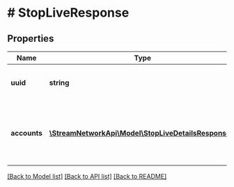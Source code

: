 # # StopLiveResponse

## Properties

Name | Type | Description | Notes
------------ | ------------- | ------------- | -------------
**uuid** | **string** | The unique identifier for the live stream |
**accounts** | [**\StreamNetworkApi\Model\StopLiveDetailsResponse[]**](StopLiveDetailsResponse.md) | An list of responses for each account, with the stream stop details |

[[Back to Model list]](../../README.md#models) [[Back to API list]](../../README.md#endpoints) [[Back to README]](../../README.md)
